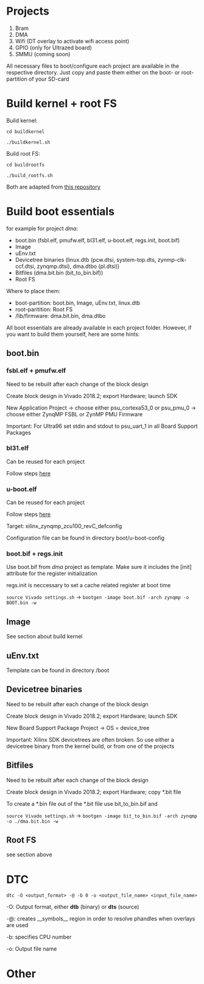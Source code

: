 # Projects
1. Bram
2. DMA
3. Wifi (DT overlay to activate wifi access point)
4. GPIO (only for Ultrazed board)
5. SMMU (coming soon)

All necessary files to boot/configure each project are available in the
respective directory. Just copy and paste them either on the boot- or root-
partition of your SD-card


# Build kernel + root FS
Build kernel: 

`cd buildkernel`

`./buildkernel.sh`

Build root FS:

`cd buildrootfs`

`./build_rootfs.sh`

Both are adapted from [this repository](https://github.com/ikwzm/ZynqMP-FPGA-Linux)

# Build boot essentials

for example for project *dma*:

- boot.bin (fsbl.elf, pmufw.elf, bl31.elf, u-boot.elf, regs.init, boot.bif)
- Image
- uEnv.txt
- Devicetree binaries (linux.dtb (pcw.dtsi, system-top.dts, zynmp-clk-ccf.dtsi, zynqmp.dtsi), 
dma.dtbo (pl.dtsi))
- Bitfiles (dma.bit.bin (bit_to_bin.bif))
- Root FS

Where to place them:

- boot-partition: boot.bin, Image, uEnv.txt, linux.dtb
- root-paritition: Root FS
- /lib/firmware: dma.bit.bin, dma.dtbo

All boot essentials are already available in each project folder. 
However, if you want to build them yourself, here are some hints:

## boot.bin

### fsbl.elf + pmufw.elf

Need to be rebuilt after each change of the block design

Create block design in Vivado 2018.2; export Hardware; launch SDK

New Application Project -> choose either psu_cortexa53_0 or psu_pmu_0 -> 
choose either ZynqMP FSBL or ZynMP PMU Firmware

Important: For Ultra96 set stdin and stdout to psu_uart_1 in all Board Support Packages

### bl31.elf

Can be reused for each project

Follow steps [here](http://www.wiki.xilinx.com/Build+ARM+Trusted+Firmware+%28ATF%29)

### u-boot.elf

Can be reused for each project

Follow steps [here]( http://www.wiki.xilinx.com/Build%20U-Boot)

Target: xilinx_zynqmp_zcu100_revC_defconfig

Configuration file can be found in directory boot/u-boot-config

### boot.bif + regs.init

Use boot.bif from *dma* project as template. Make sure it includes the [init] attribute 
for the register initialization

regs.init is neccessary to set a cache related register at boot time

`source Vivado settings.sh` -> `bootgen -image boot.bif -arch zynqmp -o BOOT.bin -w`


## Image

See section about build kernel

## uEnv.txt

Template can be found in directory /boot

## Devicetree binaries

Need to be rebuilt after each change of the block design

Create block design in Vivado 2018.2; export Hardware; launch SDK

New Board Support Package Project -> OS = device_tree

Important: Xilinx SDK devicetrees are often broken. So use either a devicetree 
binary from the kernel build, or from one of the projects


## Bitfiles

Need to be rebuilt after each change of the block design

Create block design in Vivado 2018.2; export Hardware; copy *.bit file

To create a *.bin file out of the *.bit file use bit_to_bin.bif and

`source Vivado settings.sh` -> `bootgen -image bit_to_bin.bif -arch zynqmp -o ./dma.bit.bin -w`


## Root FS

see section above

# DTC
`dtc -O <output_format> -@ -b 0 -o <output_file_name> <input_file_name>`

-O: Output format, either **dtb** (binary) or **dts** (source)

-@: creates \_\_symbols\_\_ region in order to resolve phandles when overlays are used

-b: specifies CPU number

-o: Output file name


# Other


